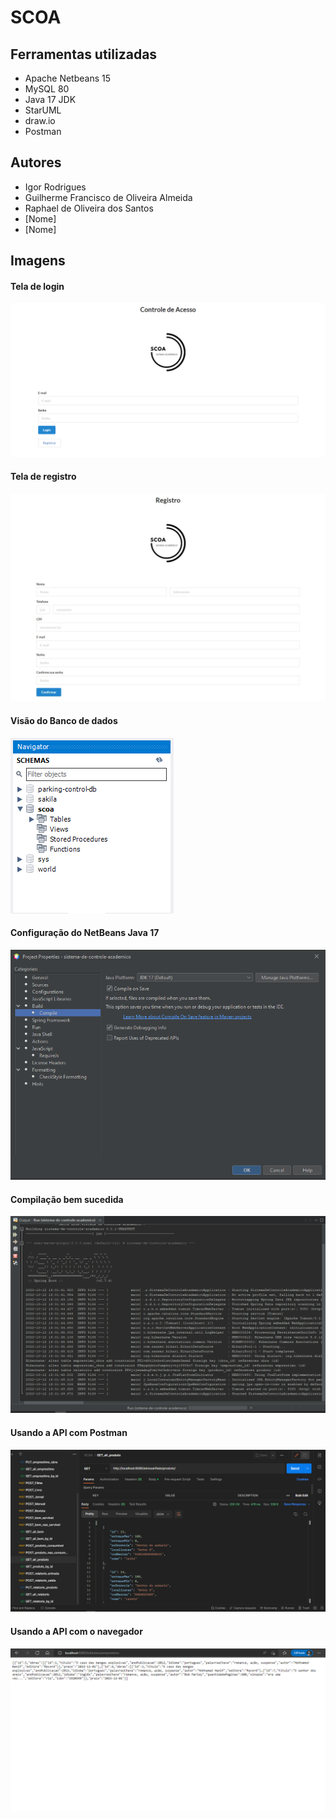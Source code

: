 # SCOA

## Ferramentas utilizadas

- Apache Netbeans 15
- MySQL 80
- Java 17 JDK
- StarUML
- draw.io
- Postman

## Autores

- Igor Rodrigues
- Guilherme Francisco de Oliveira Almeida
- Raphael de Oliveira dos Santos
- [Nome]
- [Nome]

## Imagens

#### Tela de login

![Tela de Login](imagens\login.png)

#### Tela de registro

![Tela de Registro](imagens\registro.jpeg)

#### Visão do Banco de dados

![Schema](imagens\schema.png)

#### Configuração do NetBeans Java 17

![Configuração JDK](imagens\jdk17netbeanscompile.png)

#### Compilação bem sucedida

![Compilação Bem Sucedida](imagens\Compilação.png)

#### Usando a API com Postman

![Usando a API com Postman](imagens\postman.png)

#### Usando a API com o navegador

![Usando a API com o navegador](imagens\api_get_browser.png)
